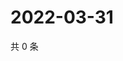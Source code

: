 # 2022-03-31

共 0 条

<!-- BEGIN WEIBO -->
<!-- 最后更新时间 Thu Mar 31 2022 16:19:57 GMT+0800 (China Standard Time) -->

<!-- END WEIBO -->
